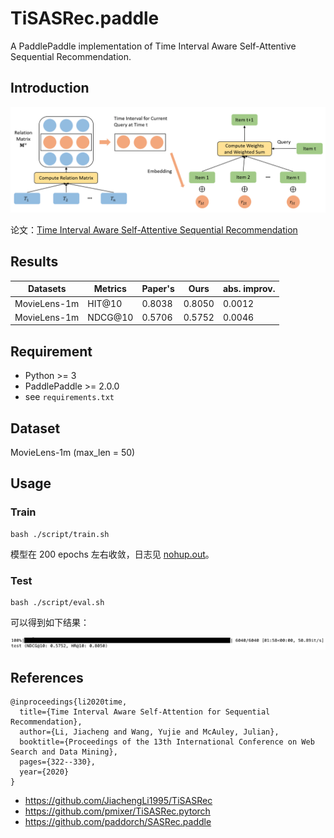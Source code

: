 
# TiSASRec.paddle
A PaddlePaddle implementation of Time Interval Aware Self-Attentive Sequential Recommendation.

## Introduction

![model](images/model.png)

论文：[Time Interval Aware Self-Attentive Sequential Recommendation](https://cseweb.ucsd.edu/~jmcauley/pdfs/wsdm20b.pdf)

## Results

| Datasets     | Metrics | Paper's | Ours   | abs. improv. |
| ------------ | ------- | ------- | ------ | ------------ |
| MovieLens-1m | HIT@10  | 0.8038  | 0.8050 | 0.0012       |
| MovieLens-1m | NDCG@10 | 0.5706  | 0.5752 | 0.0046       |

## Requirement

- Python >= 3
- PaddlePaddle >= 2.0.0
- see `requirements.txt`

## Dataset
MovieLens-1m (max_len = 50)

## Usage

### Train

```shell
bash ./script/train.sh
```

模型在 200 epochs 左右收敛，日志见 [nohup.out](./ml-1m_default/nohup.out)。

### Test

```shell
bash ./script/eval.sh
```

可以得到如下结果：

![result](images/result.png)


## References

```
@inproceedings{li2020time,
  title={Time Interval Aware Self-Attention for Sequential Recommendation},
  author={Li, Jiacheng and Wang, Yujie and McAuley, Julian},
  booktitle={Proceedings of the 13th International Conference on Web Search and Data Mining},
  pages={322--330},
  year={2020}
}
```

* https://github.com/JiachengLi1995/TiSASRec
* https://github.com/pmixer/TiSASRec.pytorch
* https://github.com/paddorch/SASRec.paddle
